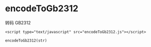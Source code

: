 encodeToGb2312
==============
转码 GB2312

`<script type="text/javascript" src="encodeToGb2312.js"></script>`

`encodeToGb2312(str)`
